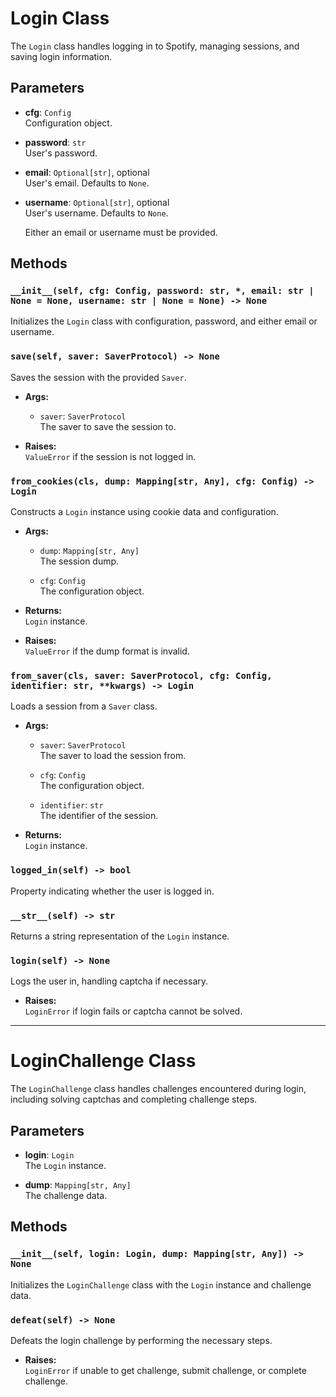 # Login Class

The `Login` class handles logging in to Spotify, managing sessions, and saving login information.

## Parameters

- **cfg**: `Config`  
  Configuration object.

- **password**: `str`  
  User's password.

- **email**: `Optional[str]`, optional  
  User's email. Defaults to `None`.

- **username**: `Optional[str]`, optional  
  User's username. Defaults to `None`.

  Either an email or username must be provided.

## Methods

### `__init__(self, cfg: Config, password: str, *, email: str | None = None, username: str | None = None) -> None`
Initializes the `Login` class with configuration, password, and either email or username.

### `save(self, saver: SaverProtocol) -> None`
Saves the session with the provided `Saver`.

- **Args:**
  - `saver`: `SaverProtocol`  
    The saver to save the session to.

- **Raises:**  
  `ValueError` if the session is not logged in.

### `from_cookies(cls, dump: Mapping[str, Any], cfg: Config) -> Login`
Constructs a `Login` instance using cookie data and configuration.

- **Args:**
  - `dump`: `Mapping[str, Any]`  
    The session dump.

  - `cfg`: `Config`  
    The configuration object.

- **Returns:**  
  `Login` instance.

- **Raises:**  
  `ValueError` if the dump format is invalid.

### `from_saver(cls, saver: SaverProtocol, cfg: Config, identifier: str, **kwargs) -> Login`
Loads a session from a `Saver` class.

- **Args:**
  - `saver`: `SaverProtocol`  
    The saver to load the session from.

  - `cfg`: `Config`  
    The configuration object.

  - `identifier`: `str`  
    The identifier of the session.

- **Returns:**  
  `Login` instance.

### `logged_in(self) -> bool`
Property indicating whether the user is logged in.

### `__str__(self) -> str`
Returns a string representation of the `Login` instance.

### `login(self) -> None`
Logs the user in, handling captcha if necessary.

- **Raises:**  
  `LoginError` if login fails or captcha cannot be solved.

---

# LoginChallenge Class

The `LoginChallenge` class handles challenges encountered during login, including solving captchas and completing challenge steps.

## Parameters

- **login**: `Login`  
  The `Login` instance.

- **dump**: `Mapping[str, Any]`  
  The challenge data.

## Methods

### `__init__(self, login: Login, dump: Mapping[str, Any]) -> None`
Initializes the `LoginChallenge` class with the `Login` instance and challenge data.

### `defeat(self) -> None`
Defeats the login challenge by performing the necessary steps.

- **Raises:**  
  `LoginError` if unable to get challenge, submit challenge, or complete challenge.